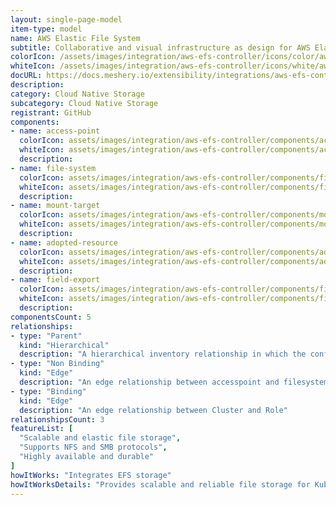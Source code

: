 ```yaml
---
layout: single-page-model
item-type: model
name: AWS Elastic File System
subtitle: Collaborative and visual infrastructure as design for AWS Elastic File System
colorIcon: /assets/images/integration/aws-efs-controller/icons/color/aws-efs-controller-color.svg
whiteIcon: /assets/images/integration/aws-efs-controller/icons/white/aws-efs-controller-white.svg
docURL: https://docs.meshery.io/extensibility/integrations/aws-efs-controller
description: 
category: Cloud Native Storage
subcategory: Cloud Native Storage
registrant: GitHub
components: 
- name: access-point
  colorIcon: assets/images/integration/aws-efs-controller/components/access-point/icons/color/access-point-color.svg
  whiteIcon: assets/images/integration/aws-efs-controller/components/access-point/icons/white/access-point-white.svg
  description: 
- name: file-system
  colorIcon: assets/images/integration/aws-efs-controller/components/file-system/icons/color/file-system-color.svg
  whiteIcon: assets/images/integration/aws-efs-controller/components/file-system/icons/white/file-system-white.svg
  description: 
- name: mount-target
  colorIcon: assets/images/integration/aws-efs-controller/components/mount-target/icons/color/mount-target-color.svg
  whiteIcon: assets/images/integration/aws-efs-controller/components/mount-target/icons/white/mount-target-white.svg
  description: 
- name: adopted-resource
  colorIcon: assets/images/integration/aws-efs-controller/components/adopted-resource/icons/color/adopted-resource-color.svg
  whiteIcon: assets/images/integration/aws-efs-controller/components/adopted-resource/icons/white/adopted-resource-white.svg
  description: 
- name: field-export
  colorIcon: assets/images/integration/aws-efs-controller/components/field-export/icons/color/field-export-color.svg
  whiteIcon: assets/images/integration/aws-efs-controller/components/field-export/icons/white/field-export-white.svg
  description: 
componentsCount: 5
relationships: 
- type: "Parent"
  kind: "Hierarchical"
  description: "A hierarchical inventory relationship in which the configuration of (parent component) is patched with the configuration of (child component). "
- type: "Non Binding"
  kind: "Edge"
  description: "An edge relationship between accesspoint and filesystem"
- type: "Binding"
  kind: "Edge"
  description: "An edge relationship between Cluster and Role"
relationshipsCount: 3
featureList: [
  "Scalable and elastic file storage",
  "Supports NFS and SMB protocols",
  "Highly available and durable"
]
howItWorks: "Integrates EFS storage"
howItWorksDetails: "Provides scalable and reliable file storage for Kubernetes applications"
---
```

